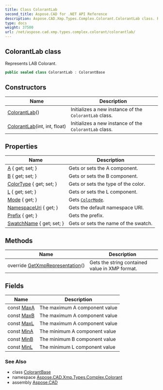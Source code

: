 ```yaml
---
title: Class ColorantLab
second_title: Aspose.CAD for .NET API Reference
description: Aspose.CAD.Xmp.Types.Complex.Colorant.ColorantLab class. Represents LAB Colorant
type: docs
weight: 37500
url: /net/aspose.cad.xmp.types.complex.colorant/colorantlab/
---
```

## ColorantLab class

Represents LAB Colorant.

```csharp
public sealed class ColorantLab : ColorantBase
```

## Constructors

| Name | Description |
| --- | --- |
| [ColorantLab](colorantlab/#constructor)() | Initializes a new instance of the `ColorantLab` class. |
| [ColorantLab](colorantlab/#constructor_1)(int, int, float) | Initializes a new instance of the `ColorantLab` class. |

## Properties

| Name | Description |
| --- | --- |
| [A](../../aspose.cad.xmp.types.complex.colorant/colorantlab/a/) { get; set; } | Gets or sets the A component. |
| [B](../../aspose.cad.xmp.types.complex.colorant/colorantlab/b/) { get; set; } | Gets or sets the B component. |
| [ColorType](../../aspose.cad.xmp.types.complex.colorant/colorantbase/colortype/) { get; set; } | Gets or sets the type of the color. |
| [L](../../aspose.cad.xmp.types.complex.colorant/colorantlab/l/) { get; set; } | Gets or sets the L component. |
| [Mode](../../aspose.cad.xmp.types.complex.colorant/colorantbase/mode/) { get; } | Gets [`ColorMode`](../colormode/). |
| [NamespaceUri](../../aspose.cad.xmp.types.complex/complextypebase/namespaceuri/) { get; } | Gets the default namespace URI. |
| [Prefix](../../aspose.cad.xmp.types.complex/complextypebase/prefix/) { get; } | Gets the prefix. |
| [SwatchName](../../aspose.cad.xmp.types.complex.colorant/colorantbase/swatchname/) { get; set; } | Gets or sets the name of the swatch. |

## Methods

| Name | Description |
| --- | --- |
| override [GetXmpRepresentation](../../aspose.cad.xmp.types.complex.colorant/colorantlab/getxmprepresentation/)() | Gets the string contained value in XMP format. |

## Fields

| Name | Description |
| --- | --- |
| const [MaxA](../../aspose.cad.xmp.types.complex.colorant/colorantlab/maxa/) | The maximum A component value |
| const [MaxB](../../aspose.cad.xmp.types.complex.colorant/colorantlab/maxb/) | The maximum A component value |
| const [MaxL](../../aspose.cad.xmp.types.complex.colorant/colorantlab/maxl/) | The maximum A component value |
| const [MinA](../../aspose.cad.xmp.types.complex.colorant/colorantlab/mina/) | The minimum A component value |
| const [MinB](../../aspose.cad.xmp.types.complex.colorant/colorantlab/minb/) | The minimum B component value |
| const [MinL](../../aspose.cad.xmp.types.complex.colorant/colorantlab/minl/) | The minimum L component value |

### See Also

* class [ColorantBase](../colorantbase/)
* namespace [Aspose.CAD.Xmp.Types.Complex.Colorant](../../aspose.cad.xmp.types.complex.colorant/)
* assembly [Aspose.CAD](../../)


